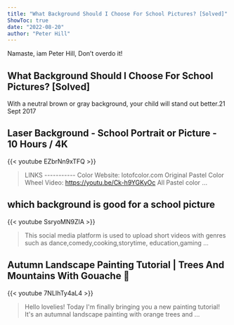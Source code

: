 ```yaml
---
title: "What Background Should I Choose For School Pictures? [Solved]"
ShowToc: true 
date: "2022-08-20"
author: "Peter Hill" 
---
```


Namaste, iam Peter Hill, Don’t overdo it!
## What Background Should I Choose For School Pictures? [Solved]
With a neutral brown or gray background, your child will stand out better.21 Sept 2017

## Laser Background - School Portrait or Picture - 10 Hours / 4K
{{< youtube EZbrNn9xTFQ >}}
>LINKS ----------- Color Website: lotofcolor.com Original Pastel Color Wheel Video: https://youtu.be/Ck-h9YGKyOc All Pastel color ...

## which background is good for a school picture
{{< youtube SsryoMN9ZIA >}}
>This social media platform is used to upload short videos with genres such as dance,comedy,cooking,storytime, education,gaming ...

## Autumn Landscape Painting Tutorial | Trees And Mountains With Gouache 🌲
{{< youtube 7NLIhTy4aL4 >}}
>Hello lovelies! Today I'm finally bringing you a new painting tutorial! It's an autumnal landscape painting with orange trees and ...

